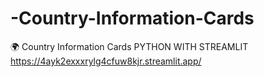 # -Country-Information-Cards
🌍 Country Information Cards PYTHON WITH STREAMLIT
https://4ayk2exxxrylg4cfuw8kjr.streamlit.app/

